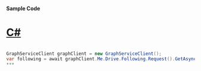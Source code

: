 #### Sample Code
# [C#](#tab/c-sharp)

```C#

GraphServiceClient graphClient = new GraphServiceClient();
var following = await graphClient.Me.Drive.Following.Request().GetAsync();
*** 

```